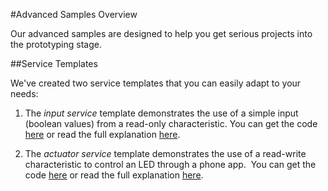#Advanced Samples Overview

Our advanced samples are designed to help you get serious projects into the prototyping stage.

##Service Templates

We've created two service templates that you can easily adapt to your needs:

1. The *input service* template demonstrates the use of a simple input (boolean values) from a read-only characteristic. You can get the code [here](http://developer.mbed.org/teams/Bluetooth-Low-Energy/code/BLE_Button/) or read the full explanation [here](/AdvSamples/InputButton/).

2. The *actuator service* template demonstrates the use of a read-write characteristic to control an LED through a phone app.  You can get the code [here](https://developer.mbed.org/teams/Bluetooth-Low-Energy/code/BLE_LED/) or read the full explanation [here](/AdvSamples/LEDReadWrite/).